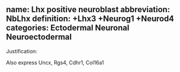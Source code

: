 name: Lhx positive neuroblast
abbreviation: NbLhx
definition: +Lhx3 +Neurog1 +Neurod4
categories: Ectodermal Neuronal Neuroectodermal
---

Justification:

Also express Uncx, Rgs4, Cdhr1, Col16a1

